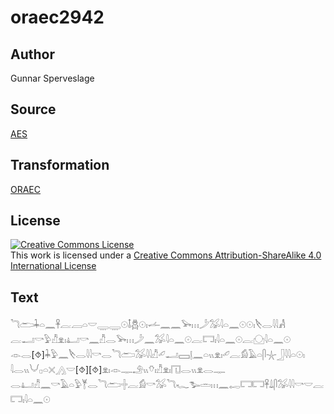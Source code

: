 # oraec2942

## Author

Gunnar Sperveslage

## Source

[AES](https://github.com/simondschweitzer/aes)

## Transformation

[ORAEC](https://oraec.github.io/)

## License

<a rel="license" href="http://creativecommons.org/licenses/by-sa/4.0/"><img alt="Creative Commons License" style="border-width:0" src="https://i.creativecommons.org/l/by-sa/4.0/88x31.png" /></a><br />This work is licensed under a <a rel="license" href="http://creativecommons.org/licenses/by-sa/4.0/">Creative Commons Attribution-ShareAlike 4.0 International License</a>

## Text

𓆓𓂧𓇓𓏏𓈖𓋹𓐛𓐙𓏏𓎟𓇾𓇾𓇳𓄤𓆣𓇳𓏤𓌡𓈖𓈖𓅨𓏥𓌳𓅮𓇋𓏏𓈖𓇳𓇳𓏤𓌸𓂋𓇋𓇋𓀻<br>
𓐛𓂝𓎡𓅱𓀯𓁷𓏤𓂞𓎡𓈖𓀯𓂋𓅨𓏥𓌳𓈖𓅮𓇋𓏏𓈖𓇳𓐛𓉐𓏤𓇋𓏏𓈖𓇳𓐛𓈌𓇋𓏏𓈖𓇳<br>
𓁹𓂋[⯑]𓇓𓅱𓈖𓌸𓂋𓇋𓇋𓎡𓂋𓆓𓂧𓅮𓇋𓇋𓀯𓄔𓂝𓈙𓊤𓈖𓏏𓏭𓁷𓏤𓄔𓐛𓀁𓄿𓏏𓋴𓇼𓃀𓇋𓇋𓏏𓇳𓏤<br>
𓇋𓂋𓏭𓄋𓊪𓏏𓏴𓂻𓎟[⯑][⯑]𓁷𓏤𓁹𓊃𓄂𓏭𓄣𓏤𓀯𓁷𓏤𓉔𓂋𓏭𓁷𓂋𓊃<br>
𓂋𓂞𓀯𓈖𓎡𓄿𓏏𓅱𓊑𓂋𓆓𓂧𓏶𓐛𓀁𓎡𓅮𓆓𓆑𓅧𓏛𓏥𓈖𓉻𓉐𓉐𓋹𓍑𓋴𓅮𓇋𓇋𓎡𓎟𓐛𓉐𓏤𓇋𓏏𓈖𓇳<br>
